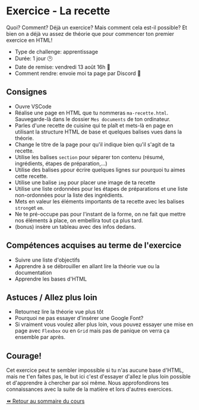 # Exercice - La recette

Quoi? Comment? Déjà un exercice? Mais comment cela est-il possible? Et bien on a déjà vu assez de théorie que pour commencer ton premier exercice en HTML!

- Type de challenge: apprentissage
- Durée: 1 jour :clock2:
- Date de remise: vendredi 13 août 16h :bell:
- Comment rendre: envoie moi ta page par Discord :email:

## Consignes

- Ouvre VSCode
- Réalise une page en HTML que tu nommeras `ma-recette.html`. Sauvegarde-là dans le dossier `Mes documents` de ton ordinateur. 
- Parles d'une recette de cuisine qui te plaît et mets-là en page en utilisant la structure HTML de base et quelques balises vues dans la théorie.
- Change le titre de la page pour qu'il indique bien qu'il s'agit de ta recette.
- Utilise les balises `section` pour séparer ton contenu (résumé, ingrédients, étapes de préparation,...)
- Utilise des balises `p`pour écrire quelques lignes sur pourquoi tu aimes cette recette.
- Utilise une balise `img` pour placer une image de ta recette
- Utilise une liste ordonnées pour les étapes de préparations et une liste non-ordonnées pour la liste des ingrédients.
- Mets en valeur les éléments importants de ta recette avec les balises `strong`et `em`.
- Ne te pré-occupe pas pour l'instant de la forme, on ne fait que mettre nos éléments à place, on embellira tout ça plus tard.
- (bonus) insère un tableau avec des infos dedans.

## Compétences acquises au terme de l'exercice

- Suivre une liste d'objectifs
- Apprendre à se débrouiller en allant lire la théorie vue ou la documentation
- Apprendre les bases d'HTML

## Astuces / Allez plus loin

- Retournez lire la théorie vue plus tôt
- Pourquoi ne pas essayer d'insérer une Google Font?
- Si vraiment vous voulez aller plus loin, vous pouvez essayer une mise en page avec `Flexbox` ou en `Grid` mais pas de panique on verra ça ensemble par après.

## Courage!

Cet exercice peut te sembler impossible si tu n'as aucune base d'HTML, mais ne t'en faites pas, le but ici c'est d'essayer d'allez le plus loin possible et d'apprendre à chercher par soi même. Nous approfondirons tes connaissances avec la suite de la matière et lors d'autres exercices.

[:rewind: Retour au sommaire du cours](./README.md#table-des-matières)
